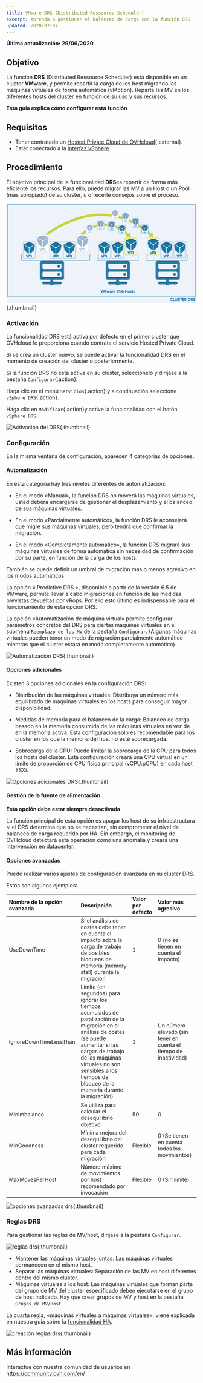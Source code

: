 ```yaml
---
title: VMware DRS (Distributed Ressource Scheduler)
excerpt: Aprenda a gestionar el balanceo de carga con la función DRS
updated: 2020-07-07
---
```


**Última actualización: 29/06/2020**

## Objetivo

La función **DRS** (Distributed Ressource Scheduler) está disponible en un cluster **VMware**, y permite repartir la carga de los host migrando las máquinas virtuales de forma automática (vMotion). Reparte las MV en los diferentes hosts del cluster en función de su uso y sus recursos.

**Esta guía explica cómo configurar esta función**

## Requisitos

- Tener contratado un [Hosted Private Cloud de OVHcloud](https://www.ovhcloud.com/es-es/enterprise/products/hosted-private-cloud/){.external}.
- Estar conectado a la [interfaz vSphere](/pages/cloud/private-cloud/vsphere_interface_connexion).

## Procedimiento

El objetivo principal de la funcionalidad **DRS**es repartir de forma más eficiente los recursos. Para ello, puede migrar las MV a un Host o un Pool (más apropiado) de su cluster, u ofrecerle consejos sobre el proceso.

![Principio del DRS](images/drs0.png){.thumbnail}

### Activación

La funcionalidad DRS está activa por defecto en el primer cluster que OVHcloud le proporciona cuando contrata el servicio Hosted Private Cloud.

Si se crea un cluster nuevo, se puede activar la funcionalidad DRS en el momento de creación del cluster o posteriormente.

Si la función DRS no está activa en su cluster, selecciónelo y diríjase a la pestaña `Configurar`{.action}.

Haga clic en el menú `Servicios`{.action} y a continuación seleccione `vSphere DRS`{.action}.

Haga clic en `Modificar`{.action}y active la funcionalidad con el botón `vSphere DRS`.

![Activación del DRS](images/drs01.png){.thumbnail}

### Configuración 

En la misma ventana de configuración, aparecen 4 categorías de opciones.

#### Automatización

En esta categoría hay tres niveles diferentes de automatización:

- En el modo «Manual», la función DRS no moverá las máquinas virtuales, usted deberá encargarse de gestionar el desplazamiento y el balanceo de sus máquinas virtuales.

- En el modo «Parcialmente automático», la función DRS le aconsejará que migre sus máquinas virtuales, pero tendrá que confirmar la migración.

- En el modo «Completamente automático», la función DRS migrará sus máquinas virtuales de forma automática sin necesidad de confirmación por su parte, en función de la carga de los hosts.

También se puede definir un umbral de migración más o menos agresivo en los modos automáticos.

La opción « Predictive DRS », disponible a partir de la versión 6.5 de VMware, permite llevar a cabo migraciones en función de las medidas previstas devueltas por vRops.
Por ello esto último es indispensable para el funcionamiento de esta opción DRS.

La opción «Automatización de máquina virtual» permite configurar parámetros concretos del DRS para ciertas máquinas virtuales en el submenú `Reemplazo de las MV` de la pestaña `Configurar`. (Algunas máquinas virtuales pueden tener un modo de migración parcialmente automático mientras que el cluster estará en modo completamente automático).

![Automatización DRS](images/drs02.png){.thumbnail}


#### Opciones adicionales

Existen 3 opciones adicionales en la configuración DRS:

- Distribución de las máquinas virtuales: Distribuya un número más equilibrado de máquinas virtuales en los hosts para conseguir mayor disponibilidad. 

- Medidas de memoria para el balanceo de la carga: Balanceo de carga basado en la memoria consumida de las máquinas virtuales en vez de en la memoria activa.
Esta configuración solo es recomendable para los cluster en los que la memoria del host no esté sobrecargada. 

- Sobrecarga de la CPU: Puede limitar la sobrecarga de la CPU para todos los hosts del cluster. Esta configuración creará una CPU virtual en un límite de proporción de CPU física principal (vCPU:pCPU) en cada host ESXi. 

![Opciones adicionales DRS](images/drs03.png){.thumbnail}

#### Gestión de la fuente de alimentación

**Esta opción debe estar siempre desactivada.**

La función principal de esta opción es apagar los host de su infraestructura si el DRS determina que no se necesitan, sin comprometer el nivel de balanceo de carga requerido por HA.
Sin embargo, el monitoring de OVHcloud detectará esta operación como una anomalía y creará una intervención en datacenter.

#### Opciones avanzadas

Puede realizar varios ajustes de configuración avanzada en su cluster DRS.

Estos son algunos ejemplos:

|Nombre de la opción avanzada|Descripción|Valor por defecto|Valor más agresivo|
|:---|:---|:---|:---|
|UseDownTime|Si el análisis de costes debe tener en cuenta el impacto sobre la carga de trabajo de posibles bloqueos de memoria (memory stall) durante la migración|1|0 (no se tienen en cuenta el impacto)|
|IgnoreDownTimeLessThan|Límite (en segundos) para ignorar los tiempos acumulados de paralización de la migración en el análisis de costes (se puede aumentar si las cargas de trabajo de las máquinas virtuales no son sensibles a los tiempos de bloqueo de la memoria durante la migración).|1|Un número elevado (sin tener en cuenta el tiempo de inactividad)|
|MinImbalance|Se utiliza para calcular el desequilibrio objetivo|50|0|
|MinGoodness|Mínima mejora del desequilibrio del cluster requerido para cada migración|Flexible|0 (Se tienen en cuenta todos los movimientos)|
|MaxMovesPerHost|Número máximo de movimientos por host recomendado por invocación|Flexible|0 (Sin límite)|

![opciones avanzadas drs](images/drs05.png){.thumbnail}

### Reglas DRS

Para gestionar las reglas de MV/host, diríjase a la pestaña `Configurar`.

![reglas drs](images/drs06.png){.thumbnail}

- Mantener las máquinas virtuales juntas: Las máquinas virtuales permanecen en el mismo host.
- Separar las máquinas virtuales: Separación de las MV en host diferentes dentro del mismo cluster.
- Máquinas virtuales a los host: Las máquinas virtuales que forman parte del grupo de MV del cluster especificado deben ejecutarse en el grupo de host indicado. Hay que crear grupos de MV y host en la pestaña `Grupos de MV/Host`.

La cuarta regla, «máquinas virtuales a máquinas virtuales», viene explicada en nuestra guía sobre la [funcionalidad HA](/pages/cloud/private-cloud/vmware_ha_high_availability).

![creación reglas drs](images/drs07.png){.thumbnail}

## Más información

Interactúe con nuestra comunidad de usuarios en <https://community.ovh.com/en/>
